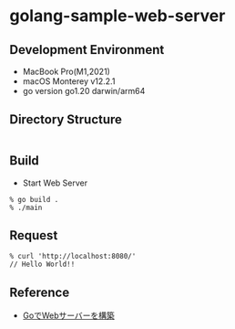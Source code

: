 # golang-sample-web-server

## Development Environment

- MacBook Pro(M1,2021)
- macOS Monterey v12.2.1 
- go version go1.20 darwin/arm64

## Directory Structure

```shell
```

## Build

- Start Web Server

```shell
% go build .
% ./main
```

## Request

```shell
% curl 'http://localhost:8080/'
// Hello World!!
```

## Reference

- [GoでWebサーバーを構築](https://zenn.dev/satumahayato010/articles/b4a6cccbb3bb09)